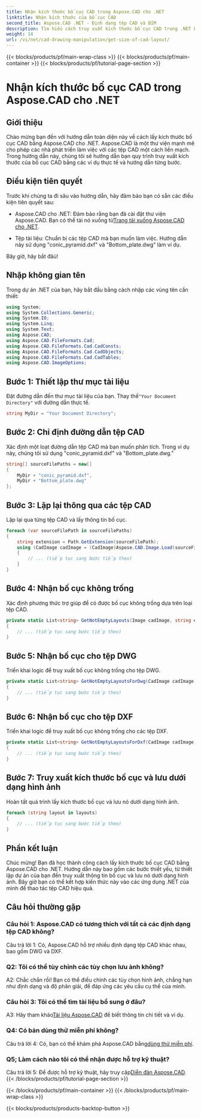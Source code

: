 ```yaml
---
title: Nhận kích thước bố cục CAD trong Aspose.CAD cho .NET
linktitle: Nhận kích thước của bố cục CAD
second_title: Aspose.CAD .NET - Định dạng tệp CAD và BIM
description: Tìm hiểu cách truy xuất kích thước bố cục CAD trong .NET bằng Aspose.CAD. Thực hiện theo hướng dẫn từng bước của chúng tôi để thao tác tệp CAD hiệu quả.
weight: 14
url: /vi/net/cad-drawing-manipulation/get-size-of-cad-layout/
---
```


{{< blocks/products/pf/main-wrap-class >}}
{{< blocks/products/pf/main-container >}}
{{< blocks/products/pf/tutorial-page-section >}}

# Nhận kích thước bố cục CAD trong Aspose.CAD cho .NET

## Giới thiệu

Chào mừng bạn đến với hướng dẫn toàn diện này về cách lấy kích thước bố cục CAD bằng Aspose.CAD cho .NET. Aspose.CAD là một thư viện mạnh mẽ cho phép các nhà phát triển làm việc với các tệp CAD một cách liền mạch. Trong hướng dẫn này, chúng tôi sẽ hướng dẫn bạn quy trình truy xuất kích thước của bố cục CAD bằng các ví dụ thực tế và hướng dẫn từng bước.

## Điều kiện tiên quyết

Trước khi chúng ta đi sâu vào hướng dẫn, hãy đảm bảo bạn có sẵn các điều kiện tiên quyết sau:

-  Aspose.CAD cho .NET: Đảm bảo rằng bạn đã cài đặt thư viện Aspose.CAD. Bạn có thể tải nó xuống từ[Trang tải xuống Aspose.CAD cho .NET](https://releases.aspose.com/cad/net/).

- Tệp tài liệu: Chuẩn bị các tệp CAD mà bạn muốn làm việc. Hướng dẫn này sử dụng "conic_pyramid.dxf" và "Bottom_plate.dwg" làm ví dụ.

Bây giờ, hãy bắt đâù!

## Nhập không gian tên

Trong dự án .NET của bạn, hãy bắt đầu bằng cách nhập các vùng tên cần thiết:

```csharp
using System;
using System.Collections.Generic;
using System.IO;
using System.Linq;
using System.Text;
using Aspose.CAD;
using Aspose.CAD.FileFormats.Cad;
using Aspose.CAD.FileFormats.Cad.CadConsts;
using Aspose.CAD.FileFormats.Cad.CadObjects;
using Aspose.CAD.FileFormats.Cad.CadTables;
using Aspose.CAD.ImageOptions;
```

## Bước 1: Thiết lập thư mục tài liệu

 Đặt đường dẫn đến thư mục tài liệu của bạn. Thay thế`"Your Document Directory"` với đường dẫn thực tế.

```csharp
string MyDir = "Your Document Directory";
```

## Bước 2: Chỉ định đường dẫn tệp CAD

Xác định một loạt đường dẫn tệp CAD mà bạn muốn phân tích. Trong ví dụ này, chúng tôi sử dụng "conic_pyramid.dxf" và "Bottom_plate.dwg."

```csharp
string[] sourceFilePaths = new[]
{
    MyDir + "conic_pyramid.dxf",
    MyDir + "Bottom_plate.dwg"
};
```

## Bước 3: Lặp lại thông qua các tệp CAD

Lặp lại qua từng tệp CAD và lấy thông tin bố cục.

```csharp
foreach (var sourceFilePath in sourceFilePaths)
{
    string extension = Path.GetExtension(sourceFilePath);
    using (CadImage cadImage = (CadImage)Aspose.CAD.Image.Load(sourceFilePath))
    {
        // ... (tiếp tục sang bước tiếp theo)
    }
}
```

## Bước 4: Nhận bố cục không trống

Xác định phương thức trợ giúp để có được bố cục không trống dựa trên loại tệp CAD.

```csharp
private static List<string> GetNotEmptyLayouts(Image cadImage, string extension)
{
    // ... (tiếp tục sang bước tiếp theo)
}
```

## Bước 5: Nhận bố cục cho tệp DWG

Triển khai logic để truy xuất bố cục không trống cho tệp DWG.

```csharp
private static List<string> GetNotEmptyLayoutsForDwg(CadImage cadImage)
{
    // ... (tiếp tục sang bước tiếp theo)
}
```

## Bước 6: Nhận bố cục cho tệp DXF

Triển khai logic để truy xuất bố cục không trống cho các tệp DXF.

```csharp
private static List<string> GetNotEmptyLayoutsForDxf(CadImage cadImage)
{
    // ... (tiếp tục sang bước tiếp theo)
}
```

## Bước 7: Truy xuất kích thước bố cục và lưu dưới dạng hình ảnh

Hoàn tất quá trình lấy kích thước bố cục và lưu nó dưới dạng hình ảnh.

```csharp
foreach (string layout in layouts)
{
    // ... (tiếp tục sang bước tiếp theo)
}
```

## Phần kết luận

Chúc mừng! Bạn đã học thành công cách lấy kích thước bố cục CAD bằng Aspose.CAD cho .NET. Hướng dẫn này bao gồm các bước thiết yếu, từ thiết lập dự án của bạn đến truy xuất thông tin bố cục và lưu nó dưới dạng hình ảnh. Bây giờ bạn có thể kết hợp kiến thức này vào các ứng dụng .NET của mình để thao tác tệp CAD hiệu quả.

## Câu hỏi thường gặp

### Câu hỏi 1: Aspose.CAD có tương thích với tất cả các định dạng tệp CAD không?

Câu trả lời 1: Có, Aspose.CAD hỗ trợ nhiều định dạng tệp CAD khác nhau, bao gồm DWG và DXF.

### Q2: Tôi có thể tùy chỉnh các tùy chọn lưu ảnh không?

A2: Chắc chắn rồi! Bạn có thể điều chỉnh các tùy chọn hình ảnh, chẳng hạn như định dạng và độ phân giải, để đáp ứng các yêu cầu cụ thể của mình.

### Câu hỏi 3: Tôi có thể tìm tài liệu bổ sung ở đâu?

 A3: Hãy tham khảo[Tài liệu Aspose.CAD](https://reference.aspose.com/cad/net/) để biết thông tin chi tiết và ví dụ.

### Q4: Có bản dùng thử miễn phí không?

 Câu trả lời 4: Có, bạn có thể khám phá Aspose.CAD bằng[dùng thử miễn phí](https://releases.aspose.com/).

### Q5; Làm cách nào tôi có thể nhận được hỗ trợ kỹ thuật?

 Câu trả lời 5: Để được hỗ trợ kỹ thuật, hãy truy cập[Diễn đàn Aspose.CAD](https://forum.aspose.com/c/cad/19).
{{< /blocks/products/pf/tutorial-page-section >}}

{{< /blocks/products/pf/main-container >}}
{{< /blocks/products/pf/main-wrap-class >}}

{{< blocks/products/products-backtop-button >}}
